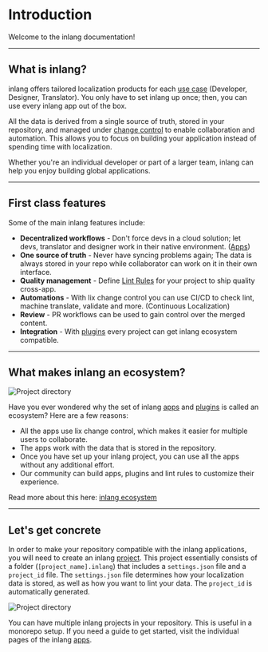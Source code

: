 # Introduction

Welcome to the inlang documentation!

---

## What is inlang?

inlang offers tailored localization products for each [use case](/#personas) (Developer, Designer, Translator). You only have to set inlang up once; then, you can use every inlang app out of the box. 

All the data is derived from a single source of truth, stored in your repository, and managed under [change control](/#lix) to enable collaboration and automation. This allows you to focus on building your application instead of spending time with localization.

Whether you're an individual developer or part of a larger team, inlang can help you enjoy building global applications.

---

## First class features

Some of the main inlang features include:

- **Decentralized workflows** - Don't force devs in a cloud solution; let devs, translator and designer work in their native environment. ([Apps](/c/apps))
- **One source of truth** - Never have syncing problems again; The data is always stored in your repo while collaborator can work on it in their own interface.
- **Quality management** - Define [Lint Rules](/documentation/lint-rule) for your project to ship quality cross-app. 
- **Automations** - With lix change control you can use CI/CD to check lint, machine translate, validate and more. (Continuous Localization)
- **Review** - PR workflows can be used to gain control over the merged content.
- **Integration** - With [plugins](/c/plugins) every project can get inlang ecosystem compatible.

---

## What makes inlang an ecosystem?

![Project directory](https://cdn.jsdelivr.net/gh/opral/monorepo@latest/inlang/documentation/ecosystem/assets/ecosystem_new.png)

Have you ever wondered why the set of inlang [apps](/documentation/concept/app) and [plugins](/documentation/plugin) is called an ecosystem? Here are a few reasons: 

- All the apps use lix change control, which makes it easier for multiple users to collaborate. 
- The apps work with the data that is stored in the repository. 
- Once you have set up your inlang project, you can use all the apps without any additional effort.
- Our community can build apps, plugins and lint rules to customize their experience.

Read more about this here: [inlang ecosystem](/g/7777asdy/)

---

## Let's get concrete

In order to make your repository compatible with the inlang applications, you will need to create an inlang [project](/documentation/concept/project). This project essentially consists of a folder (`[project_name].inlang`) that includes a `settings.json` file and a `project_id` file. The `settings.json` file determines how your localization data is stored, as well as how you want to lint your data. The `project_id` is automatically generated.

![Project directory](https://cdn.jsdelivr.net/gh/opral/monorepo@latest/inlang/documentation/ecosystem/assets/project_new2.png)

You can have multiple inlang projects in your repository. This is useful in a monorepo setup. If you need a guide to get started, visit the individual pages of the inlang [apps](/c/apps).

<br/>

<doc-links>
    <doc-link title="inlang sdk" icon="mdi:book-open-page-variant" href="/documentation/sdk" description="Start build with the inlang sdk."></doc-link>
	<doc-link title="inlang architecture" icon="mdi:skip-next" href="/documentation/architecture" description="Learn more about inlangs architecture."></doc-link>
</doc-links>

<br/>
<br/>
<br/>